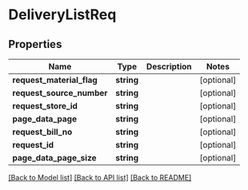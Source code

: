 # DeliveryListReq

## Properties
Name | Type | Description | Notes
------------ | ------------- | ------------- | -------------
**request_material_flag** | **string** |  | [optional] 
**request_source_number** | **string** |  | [optional] 
**request_store_id** | **string** |  | [optional] 
**page_data_page** | **string** |  | [optional] 
**request_bill_no** | **string** |  | [optional] 
**request_id** | **string** |  | [optional] 
**page_data_page_size** | **string** |  | [optional] 

[[Back to Model list]](../README.md#documentation-for-models) [[Back to API list]](../README.md#documentation-for-api-endpoints) [[Back to README]](../README.md)


